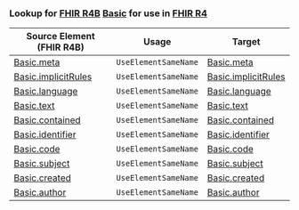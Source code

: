 ### Lookup for [FHIR R4B](https://hl7.org/fhir/R4B/) [Basic](https://hl7.org/fhir/R4B/Basic.html) for use in [FHIR R4](https://hl7.org/fhir/R4/)

| Source Element (FHIR R4B) | Usage | Target |
| -------------- | ----- | ------ |
| [Basic.meta](https://hl7.org/fhir/R4B/Basic.html#resource) | `UseElementSameName` | [Basic.meta](https://hl7.org/fhir/R4/Basic.html#resource) |
| [Basic.implicitRules](https://hl7.org/fhir/R4B/Basic.html#resource) | `UseElementSameName` | [Basic.implicitRules](https://hl7.org/fhir/R4/Basic.html#resource) |
| [Basic.language](https://hl7.org/fhir/R4B/Basic.html#resource) | `UseElementSameName` | [Basic.language](https://hl7.org/fhir/R4/Basic.html#resource) |
| [Basic.text](https://hl7.org/fhir/R4B/Basic.html#resource) | `UseElementSameName` | [Basic.text](https://hl7.org/fhir/R4/Basic.html#resource) |
| [Basic.contained](https://hl7.org/fhir/R4B/Basic.html#resource) | `UseElementSameName` | [Basic.contained](https://hl7.org/fhir/R4/Basic.html#resource) |
| [Basic.identifier](https://hl7.org/fhir/R4B/Basic.html#resource) | `UseElementSameName` | [Basic.identifier](https://hl7.org/fhir/R4/Basic.html#resource) |
| [Basic.code](https://hl7.org/fhir/R4B/Basic.html#resource) | `UseElementSameName` | [Basic.code](https://hl7.org/fhir/R4/Basic.html#resource) |
| [Basic.subject](https://hl7.org/fhir/R4B/Basic.html#resource) | `UseElementSameName` | [Basic.subject](https://hl7.org/fhir/R4/Basic.html#resource) |
| [Basic.created](https://hl7.org/fhir/R4B/Basic.html#resource) | `UseElementSameName` | [Basic.created](https://hl7.org/fhir/R4/Basic.html#resource) |
| [Basic.author](https://hl7.org/fhir/R4B/Basic.html#resource) | `UseElementSameName` | [Basic.author](https://hl7.org/fhir/R4/Basic.html#resource) |
